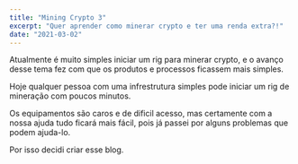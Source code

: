 ```yaml
---
title: "Mining Crypto 3"
excerpt: "Quer aprender como minerar crypto e ter uma renda extra?!"
date: "2021-03-02"
---
```


Atualmente é muito simples iniciar um rig para minerar crypto, e o avanço desse tema
fez com que os produtos e processos ficassem mais simples.

Hoje qualquer pessoa com uma infrestrutura simples pode iniciar um rig de mineração
com poucos minutos.

Os equipamentos são caros e de dificil acesso, mas certamente com a nossa ajuda
tudo ficará mais fácil, pois já passei por alguns problemas que podem ajuda-lo.

Por isso decidi criar esse blog.
